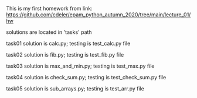 This is my first homework from link:
https://github.com/cdeler/epam_python_autumn_2020/tree/main/lecture_01/hw

solutions are located in 'tasks' path

task01 solution is calc.py; testing is test_calc.py file

task02 solution is fib.py; testing is test_fib.py file

task03 solution is max_and_min.py; testing is test_max.py file

task04 solution is check_sum.py; testing is test_check_sum.py file

task05 solution is sub_arrays.py; testing is test_arr.py file
